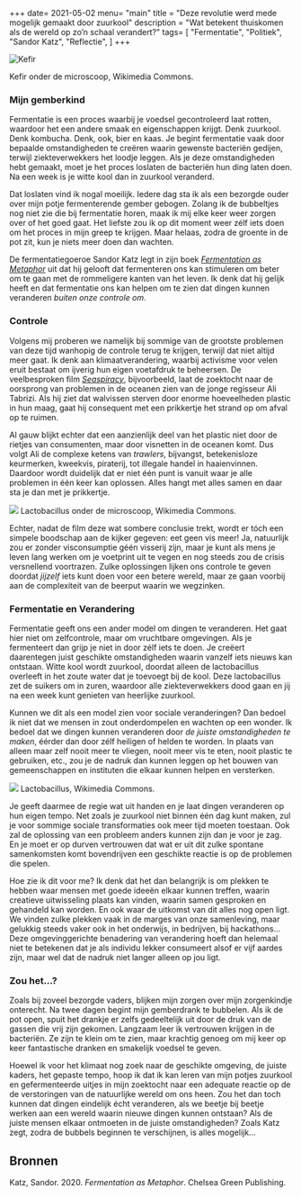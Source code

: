 +++
date= 2021-05-02
menu= "main"
title = "Deze revolutie werd mede mogelijk gemaakt door zuurkool"
description = "Wat betekent thuiskomen als de wereld op zo’n schaal verandert?"
tags= [
    "Fermentatie",
    "Politiek",
    "Sandor Katz",
    "Reflectie",
]
+++

![](https://upload.wikimedia.org/wikipedia/commons/thumb/b/be/Kefir_wodny_%28Tibicos%29.jpg/640px-Kefir_wodny_%28Tibicos%29.jpg "Kefir")

Kefir onder de microscoop, Wikimedia Commons.

### Mijn gemberkind 

Fermentatie is een proces waarbij je voedsel gecontroleerd laat rotten, waardoor het een andere smaak en eigenschappen krijgt. Denk zuurkool. Denk kombucha. Denk, ook, bier en kaas. Je begint fermentatie vaak door bepaalde omstandigheden te creëren waarin gewenste bacteriën gedijen, terwijl ziekteverwekkers het loodje leggen. Als je deze omstandigheden hebt gemaakt, moet je het proces loslaten de bacteriën hun ding laten doen. Na een week is je witte kool dan in zuurkool veranderd. 

Dat loslaten vind ik nogal moeilijk. Iedere dag sta ik als een bezorgde ouder over mijn potje fermenterende gember gebogen. Zolang ik de bubbeltjes nog niet zie die bij fermentatie horen, maak ik mij elke keer weer zorgen over of het goed gaat. Het liefste zou ik op dit moment weer zélf iets doen om het proces in mijn greep te krijgen. Maar helaas, zodra de groente in de pot zit, kun je niets meer doen dan wachten.

De fermentatiegoeroe Sandor Katz legt in zijn boek [*Fermentation as Metaphor*](https://www.chelseagreen.com/product/fermentation-as-metaphor/) uit dat hij gelooft dat fermenteren ons kan stimuleren om beter om te gaan met de rommeligere kanten van het leven. Ik denk dat hij gelijk heeft en dat fermentatie ons kan helpen om te zien dat dingen kunnen veranderen *buiten onze controle om*. 

### Controle 

Volgens mij proberen we namelijk bij sommige van de grootste problemen van deze tijd wanhopig de controle terug te krijgen, terwijl dat niet altijd meer gaat. Ik denk aan klimaatverandering, waarbij activisme voor velen eruit bestaat om ijverig hun eigen voetafdruk te beheersen. De veelbesproken film [*Seaspiracy*](https://www.seaspiracy.org/), bijvoorbeeld, laat de zoektocht naar de oorsprong van problemen in de oceanen zien van de jonge regisseur Ali Tabrizi. Als hij ziet dat walvissen sterven door enorme hoeveelheden plastic in hun maag, gaat hij consequent met een prikkertje het strand op om afval op te ruimen. 

Al gauw blijkt echter dat een aanzienlijk deel van het plastic niet door de rietjes van consumenten, maar door visnetten in de oceanen komt. Dus volgt Ali de complexe ketens van *trawlers*, bijvangst, betekenisloze keurmerken, kweekvis, piraterij, tot illegale handel in haaienvinnen. Daardoor wordt duidelijk dat er niet één punt is vanuit waar je alle problemen in één keer kan oplossen. Alles hangt met alles samen en daar sta je dan met je prikkertje. 

![](https://upload.wikimedia.org/wikipedia/commons/thumb/9/96/Lactobacillus_%28Gram%2B%29.jpg/640px-Lactobacillus_%28Gram%2B%29.jpg)
Lactobacillus onder de microscoop, Wikimedia Commons.

Echter, nadat de film deze wat sombere conclusie trekt, wordt er tóch een simpele boodschap aan de kijker gegeven: eet geen vis meer! Ja, natuurlijk zou er zonder visconsumptie géén visserij zijn, maar je kunt als mens je leven lang werken om je voetprint uit te vegen en nog steeds zou de crisis versnellend voortrazen. Zulke oplossingen lijken ons controle te geven doordat *jijzelf* iets kunt doen voor een betere wereld, maar ze gaan voorbij aan de complexiteit van de beerput waarin we wegzinken. 

### Fermentatie en Verandering

Fermentatie geeft ons een ander model om dingen te veranderen. Het gaat hier niet om zelfcontrole, maar om vruchtbare omgevingen. Als je fermenteert dan grijp je niet in door zélf iets te doen. Je creëert daarentegen juist geschikte omstandigheden waarin vanzelf iets nieuws kan ontstaan. Witte kool wordt zuurkool, doordat alleen de lactobacillus overleeft in het zoute water dat je toevoegt bij de kool. Deze lactobacillus zet de suikers om in zuren, waardoor alle ziekteverwekkers dood gaan en jij na een week kunt genieten van heerlijke zuurkool.

Kunnen we dit als een model zien voor sociale veranderingen? Dan bedoel ik niet dat we mensen in zout onderdompelen en wachten op een wonder. Ik bedoel dat we dingen kunnen veranderen door *de juiste omstandigheden te maken*, éérder dan door zélf heiligen of helden te worden. In plaats van alleen maar zelf nooit meer te vliegen, nooit meer vis te eten, nooit plastic te gebruiken, etc., zou je de nadruk dan kunnen leggen op het bouwen van gemeenschappen en instituten die elkaar kunnen helpen en versterken. 

![](https://upload.wikimedia.org/wikipedia/commons/thumb/6/61/Lactobacillus_acidophilus_SEM.jpg/640px-Lactobacillus_acidophilus_SEM.jpg)
Lactobacillus, Wikimedia Commons.

Je geeft daarmee de regie wat uit handen en je laat dingen veranderen op hun eigen tempo. Net zoals je zuurkool niet binnen één dag kunt maken, zul je voor sommige sociale transformaties ook meer tijd moeten toestaan. Ook zal de oplossing van een probleem anders kunnen zijn dan je voor je zag. En je moet er op durven vertrouwen dat wat er uit dit zulke spontane samenkomsten komt bovendrijven een geschikte reactie is op de problemen die spelen.

Hoe zie ik dit voor me? Ik denk dat het dan belangrijk is om plekken te hebben waar mensen met goede ideeën elkaar kunnen treffen, waarin creatieve uitwisseling plaats kan vinden, waarin samen gesproken en gehandeld kan worden. En ook waar de uitkomst van dit alles nog open ligt. We vinden zulke plekken vaak in de marges van onze samenleving, maar gelukkig steeds vaker ook in het onderwijs, in bedrijven, bij hackathons... Deze omgevinggerichte benadering van verandering hoeft dan helemaal niet te betekenen dat je als individu lekker consumeert alsof er vijf aardes zijn, maar wel dat de nadruk niet langer alleen op jou ligt. 

### Zou het...?

Zoals bij zoveel bezorgde vaders, blijken mijn zorgen over mijn zorgenkindje onterecht. Na twee dagen begint mijn gemberdrank te bubbelen. Als ik de pot open, spuit het drankje er zelfs gedeeltelijk uit door de druk van de gassen die vrij zijn gekomen. Langzaam leer ik vertrouwen krijgen in de bacteriën. Ze zijn te klein om te zien, maar krachtig genoeg om mij keer op keer fantastische dranken en smakelijk voedsel te geven. 

Hoewel ik voor het klimaat nog zoek naar de geschikte omgeving, de juiste kaders, het gepaste tempo, hoop ik dat ik kan leren van mijn potjes zuurkool en gefermenteerde uitjes in mijn zoektocht naar een adequate reactie op de de verstoringen van de natuurlijke wereld om ons heen. Zou het dan toch kunnen dat dingen eindelijk écht veranderen, als we beetje bij beetje werken aan een wereld waarin nieuwe dingen kunnen ontstaan? Als de juiste mensen elkaar ontmoeten in de juiste omstandigheden? Zoals Katz zegt, zodra de bubbels beginnen te verschijnen, is alles mogelijk...

## Bronnen

Katz, Sandor. 2020. *Fermentation as Metaphor*. Chelsea Green Publishing.
